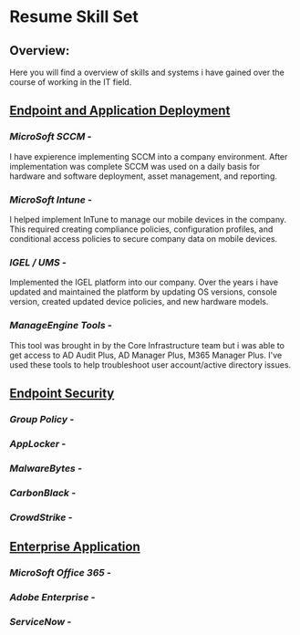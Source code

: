 # Resume Skill Set

## Overview:
Here you will find a overview of skills and systems i have gained over the course of working in the IT field.

## <ins>Endpoint and Application Deployment</ins>
### *MicroSoft SCCM* - 
I have expierence implementing SCCM into a company environment. After implementation was complete SCCM was used on a daily basis for hardware and software deployment, asset management, and reporting.
### *MicroSoft Intune* - 
I helped implement InTune to manage our mobile devices in the company. This required creating compliance policies, configuration profiles, and conditional access policies to secure company data on mobile devices.
### *IGEL / UMS* - 
Implemented the IGEL platform into our company. Over the years i have updated and maintained the platform by updating OS versions, console version, created updated device policies, and new hardware models.
### *ManageEngine Tools* - 
This tool was brought in by the Core Infrastructure team but i was able to get access to AD Audit Plus, AD Manager Plus, M365 Manager Plus. I've used these tools to help troubleshoot user account/active directory issues.


## <ins>Endpoint Security</ins>
### *Group Policy* - 
### *AppLocker* - 
### *MalwareBytes* - 
### *CarbonBlack* - 
### *CrowdStrike* - 


## <ins>Enterprise Application</ins>
### *MicroSoft Office 365* - 
### *Adobe Enterprise* - 
### *ServiceNow* -

